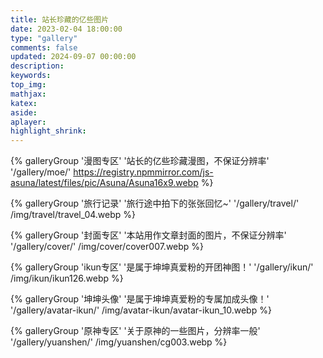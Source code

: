 ```yaml
---
title: 站长珍藏的亿些图片
date: 2023-02-04 18:00:00
type: "gallery"
comments: false
updated: 2024-09-07 00:00:00
description:
keywords:
top_img:
mathjax:
katex:
aside:
aplayer:
highlight_shrink:
---
```


<div class="gallery-group-main">

{% galleryGroup '漫图专区' '站长的亿些珍藏漫图，不保证分辨率' '/gallery/moe/' https://registry.npmmirror.com/js-asuna/latest/files/pic/Asuna/Asuna16x9.webp %}

{% galleryGroup '旅行记录' '旅行途中拍下的张张回忆~' '/gallery/travel/' /img/travel/travel_04.webp %}

{% galleryGroup '封面专区' '本站用作文章封面的图片，不保证分辨率' '/gallery/cover/' /img/cover/cover007.webp %}

{% galleryGroup 'ikun专区' '是属于坤坤真爱粉的开团神图！' '/gallery/ikun/' /img/ikun/ikun126.webp %}

{% galleryGroup '坤坤头像' '是属于坤坤真爱粉的专属加成头像！' '/gallery/avatar-ikun/' /img/avatar-ikun/avatar-ikun_10.webp %}

{% galleryGroup '原神专区' '关于原神的一些图片，分辨率一般' '/gallery/yuanshen/' /img/yuanshen/cg003.webp %}

</div>
